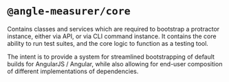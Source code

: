 # `@angle-measurer/core`

Contains classes and services which are required to bootstrap a protractor instance, either via API, or via CLI command instance. It contains the core ability to run test suites, and the core logic to function as a testing tool.

The intent is to provide a system for streamlined bootstrapping of default builds for AngularJS / Angular, while also allowing for end-user composition of different implementations of dependencies.
